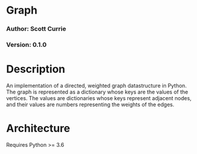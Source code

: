 # Graph
### Author: Scott Currie
### Version: 0.1.0

# Description
An implementation of a directed, weighted graph datastructure in Python. The graph is represented as a dictionary whose keys are the values of the vertices. The values are dictionaries whose keys represent adjacent nodes, and their values are numbers representing the weights of the edges.

# Architecture
Requires Python >= 3.6
